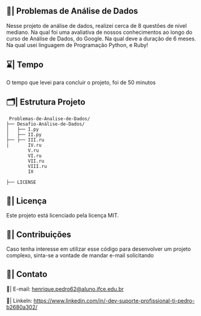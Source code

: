 ## 🎲| Problemas de Análise de Dados 

  Nesse projeto de análise de dados, realizei cerca de 8 questões de nível mediano. Na qual foi uma avaliativa de nossos conhecimentos ao longo do curso de Análise de Dados, do Google. Na qual deve a duração de 6 meses. Na qual usei linguagem de Programação Python, e Ruby!

  ## ⌛| Tempo 

  O tempo que levei para concluir o projeto, foi de 50 minutos

 ## 🗂️| Estrutura Projeto

```
 Problemas-de-Analise-de-Dados/
├── Desafio-Análise-de-Dados/
│   ├── I.py
│   ├── II.py
├── ├── III.ru
|       IV.ru
        V.ru
        VI.ru
        VII.ru
        VIII.ru
        IX

├── LICENSE
```

 ## 📑| Licença

 Este projeto está licenciado pela licença MIT.

## 👥| Contribuições

Caso tenha interesse em utilizar esse código para desenvolver um projeto complexo, sinta-se a vontade de mandar e-mail solicitando

## 📧| Contato 

 📩| E-mail: henrique.pedro62@aluno.ifce.edu.br

 📱| Linkeln: https://www.linkedin.com/in/-dev-suporte-profissional-ti-pedro-b2680a302/
  
